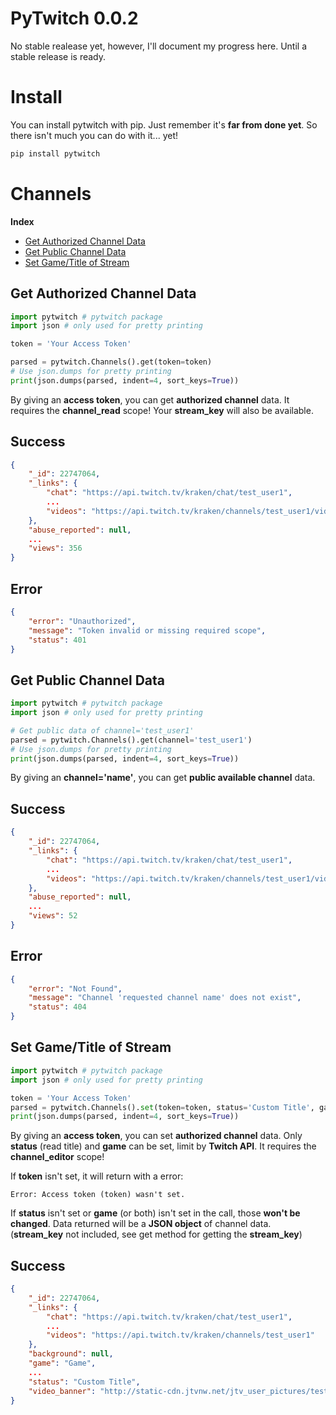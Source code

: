 PyTwitch 0.0.2
===

No stable realease yet, however, I'll document my progress here. Until a stable release is ready.

Install
===

You can install pytwitch with pip. Just remember it's __far from done yet__. So there isn't much you can do with it... yet!

```bash
pip install pytwitch
```

Channels
===

__Index__

- [Get Authorized Channel Data](#get-authorized-channel-data)
- [Get Public Channel Data](#get-public-channel-data)
- [Set Game/Title of Stream](#set-gametitle-of-stream)

Get Authorized Channel Data
---

```python
import pytwitch # pytwitch package
import json # only used for pretty printing

token = 'Your Access Token'

parsed = pytwitch.Channels().get(token=token)
# Use json.dumps for pretty printing
print(json.dumps(parsed, indent=4, sort_keys=True))
```

By giving an __access token__, you can get __authorized channel__ data.
It requires the __channel_read__ scope!
Your __stream_key__ will also be available.

Success
---

```json
{
    "_id": 22747064,
    "_links": {
        "chat": "https://api.twitch.tv/kraken/chat/test_user1",
        ...
        "videos": "https://api.twitch.tv/kraken/channels/test_user1/videos"
    },
    "abuse_reported": null,
    ...
    "views": 356
}
```

Error
---

```json
{
    "error": "Unauthorized",
    "message": "Token invalid or missing required scope",
    "status": 401
}
```

Get Public Channel Data
---

```python
import pytwitch # pytwitch package
import json # only used for pretty printing

# Get public data of channel='test_user1'
parsed = pytwitch.Channels().get(channel='test_user1')
# Use json.dumps for pretty printing
print(json.dumps(parsed, indent=4, sort_keys=True))
```

By giving an __channel='name'__, you can get __public available channel__ data.

Success
---

```json
{
    "_id": 22747064,
    "_links": {
        "chat": "https://api.twitch.tv/kraken/chat/test_user1",
        ...
        "videos": "https://api.twitch.tv/kraken/channels/test_user1/videos"
    },
    "abuse_reported": null,
    ...
    "views": 52
}
```

Error
---

```json
{
    "error": "Not Found",
    "message": "Channel 'requested channel name' does not exist",
    "status": 404
}
```

Set Game/Title of Stream
---

```python
import pytwitch # pytwitch package
import json # only used for pretty printing

token = 'Your Access Token'
parsed = pytwitch.Channels().set(token=token, status='Custom Title', game="Game")
print(json.dumps(parsed, indent=4, sort_keys=True))
```

By giving an __access token__, you can set __authorized channel__ data.
Only __status__ (read title) and __game__ can be set, limit by __Twitch API__.
It requires the __channel_editor__ scope!

If __token__ isn't set, it will return with a error:

```
Error: Access token (token) wasn't set.
```

If __status__ isn't set or __game__ (or both) isn't set in the call, those __won't be changed__.
Data returned will be a __JSON object__ of channel data. (__stream_key__ not included, see get method for getting the __stream_key__)

Success
---

```json
{
    "_id": 22747064,
    "_links": {
        "chat": "https://api.twitch.tv/kraken/chat/test_user1",
        ...
        "videos": "https://api.twitch.tv/kraken/channels/test_user1"
    },
    "background": null,
    "game": "Game",
    ...
    "status": "Custom Title",
    "video_banner": "http://static-cdn.jtvnw.net/jtv_user_pictures/test_user1-channel_offline_image-c7687423fa9f7b40-640x360.jpeg"
}
```
